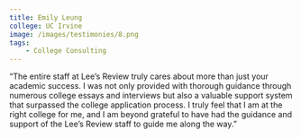 ```yaml
---
title: Emily Leung
college: UC Irvine
image: /images/testimonies/8.png
tags:
    - College Consulting
---
```


“The entire staff at Lee’s Review truly cares about more than just your
academic success. I was not only provided with thorough guidance through
numerous college essays and interviews but also a valuable support system
that surpassed the college application process. I truly feel that I am at
the right college for me, and I am beyond grateful to have had the
guidance and support of the Lee’s Review staff to guide me along the way.”

